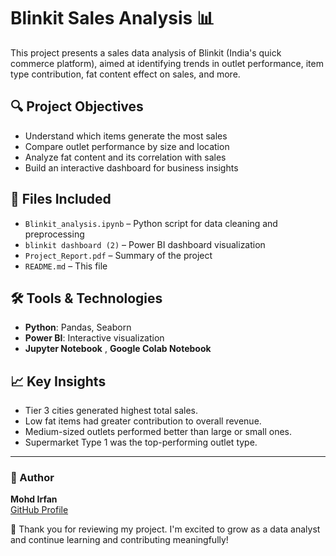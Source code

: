 # Blinkit Sales Analysis 📊

This project presents a sales data analysis of Blinkit (India's quick commerce platform), aimed at identifying trends in outlet performance, item type contribution, fat content effect on sales, and more.

## 🔍 Project Objectives
- Understand which items generate the most sales
- Compare outlet performance by size and location
- Analyze fat content and its correlation with sales
- Build an interactive dashboard for business insights

## 📂 Files Included
- `Blinkit_analysis.ipynb` – Python script for data cleaning and preprocessing
- `blinkit dashboard (2)` – Power BI dashboard visualization
- `Project_Report.pdf` – Summary of the project
- `README.md` – This file

## 🛠️ Tools & Technologies
- **Python**: Pandas, Seaborn
- **Power BI**: Interactive visualization
- **Jupyter Notebook** , **Google Colab Notebook**

## 📈 Key Insights
- Tier 3 cities generated highest total sales.
- Low fat items had greater contribution to overall revenue.
- Medium-sized outlets performed better than large or small ones.
- Supermarket Type 1 was the top-performing outlet type.

---

### 👤 Author
**Mohd Irfan**  
[GitHub Profile](https://github.com/mohdirfan-05)


🙏 Thank you for reviewing my project. I'm excited to grow as a data analyst and continue learning and contributing meaningfully!
